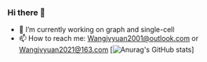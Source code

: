 ### Hi there 👋
- 🔭 I’m currently working on graph and single-cell
- 📫 How to reach me: [Wangjvyuan2001@outlook.com](mailto:Wangjvyuan2001@outlook.com) or [Wangjvyuan2021@163.com](mailto:Wangjvyuan2021@163.com)
[![Anurag's GitHub stats](https://github-readme-stats.vercel.app/api?username=EternityJune25&hide=stars,prs&count&private=true)]
